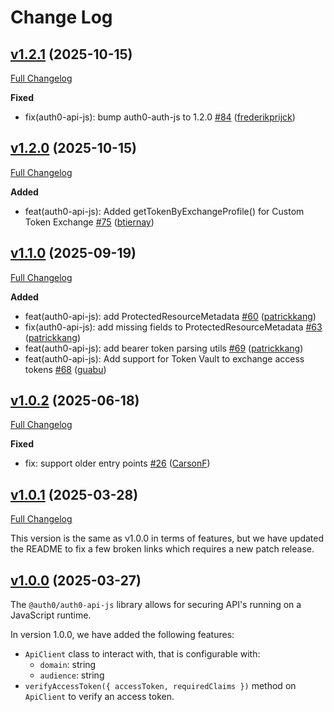 # Change Log

## [v1.2.1](https://github.com/auth0/auth0-auth-js/releases/tag/auth0-api-js-v1.2.1) (2025-10-15)
[Full Changelog](https://github.com/auth0/auth0-auth-js/compare/auth0-api-js-v1.2.0...auth0-api-js-v1.2.1)

**Fixed**
- fix(auth0-api-js): bump auth0-auth-js to 1.2.0 [\#84](https://github.com/auth0/auth0-auth-js/pull/84) ([frederikprijck](https://github.com/frederikprijck))

## [v1.2.0](https://github.com/auth0/auth0-auth-js/releases/tag/auth0-api-js-v1.2.0) (2025-10-15)
[Full Changelog](https://github.com/auth0/auth0-auth-js/compare/auth0-api-js-v1.1.0...auth0-api-js-v1.2.0)

**Added**
- feat(auth0-api-js): Added getTokenByExchangeProfile() for Custom Token Exchange [\#75](https://github.com/auth0/auth0-auth-js/pull/75) ([btiernay](https://github.com/btiernay))

## [v1.1.0](https://github.com/auth0/auth0-auth-js/releases/tag/auth0-api-js-v1.1.0) (2025-09-19)
[Full Changelog](https://github.com/auth0/auth0-auth-js/compare/auth0-api-js-v1.0.2...auth0-api-js-v1.1.0)

**Added**
- feat(auth0-api-js): add ProtectedResourceMetadata [\#60](https://github.com/auth0/auth0-auth-js/pull/60) ([patrickkang](https://github.com/patrickkang))
- fix(auth0-api-js): add missing fields to ProtectedResourceMetadata [\#63](https://github.com/auth0/auth0-auth-js/pull/63) ([patrickkang](https://github.com/patrickkang))
- feat(auth0-api-js): add bearer token parsing utils [\#69](https://github.com/auth0/auth0-auth-js/pull/69) ([patrickkang](https://github.com/patrickkang))
- feat(auth0-api-js): Add support for Token Vault to exchange access tokens [\#68](https://github.com/auth0/auth0-auth-js/pull/68) ([guabu](https://github.com/guabu))

## [v1.0.2](https://github.com/auth0/auth0-auth-js/releases/tag/auth0-api-js-v1.0.2) (2025-06-18)
[Full Changelog](https://github.com/auth0/auth0-auth-js/compare/auth0-api-js-v1.0.1...auth0-api-js-v1.0.2)

**Fixed**
- fix: support older entry points [\#26](https://github.com/auth0/auth0-auth-js/pull/26) ([CarsonF](https://github.com/CarsonF))

## [v1.0.1](https://github.com/auth0/auth0-auth-js/releases/tag/auth0-api-js-v1.0.1) (2025-03-28)
[Full Changelog](https://github.com/auth0/auth0-auth-js/compare/auth0-api-js-v1.0.0...auth0-api-js-v1.0.1)

This version is the same as v1.0.0 in terms of features, but we have updated the README to fix a few broken links which requires a new patch release.


## [v1.0.0](https://github.com/auth0/auth0-auth-js/releases/tag/auth0-api-js-v1.0.1) (2025-03-27)

The `@auth0/auth0-api-js` library allows for securing API's running on a JavaScript runtime.

In version 1.0.0, we have added the following features:

- `ApiClient` class to interact with, that is configurable with:
    - `domain`: string
    - `audience`: string
- `verifyAccessToken({ accessToken, requiredClaims })` method on `ApiClient` to verify an access token.
